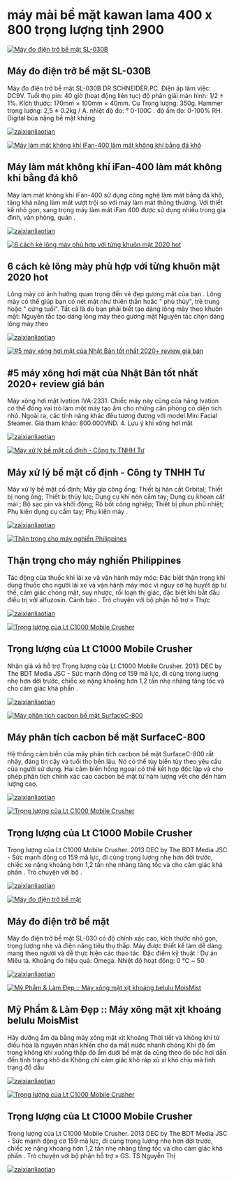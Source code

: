 # máy mài bề mặt kawan lama 400 x 800 trọng lượng tịnh 2900
<a href="https://mnn.zoosnet.net/LR/Chatpre.aspx?id=MNN94995150&p=https://topgrinding.com/" target="_blank">![Máy đo điện trở bề mặt SL-030B](https://github.com/technlg/images/blob/main/62.jpg)</a>
## Máy đo điện trở bề mặt SL-030B
Máy đo điện trở bề mặt SL-030B DR.SCHNEIDER.PC. Điện áp làm việc: DC9V. Tuổi thọ pin: 40 giờ (hoạt động liên tục) độ phân giải màn hình: 1/2 ± 1%. Kích thước: 170mm × 100mm × 40mm. Cụ Trọng lượng: 350g. Hammer trọng lượng: 2,5 ± 0.2kg / A. nhiệt độ đo: ° 0-100C . độ ẩm đo: 0-100% RH. Digital búa nặng bề mặt kháng 
<a href="https://mnn.zoosnet.net/LR/Chatpre.aspx?id=MNN94995150&p=https://topgrinding.com/" target="_blank"><img src="https://github.com/technlg/images/raw/main/chat11.jpg" alt="zaixianliaotian"/></a><a href="//whatsapp.shibangsoft.com/WhatsApp.php" ><img src="https://github.com/technlg/images/raw/main/chat11.png" alt=""></a>
<a href="https://mnn.zoosnet.net/LR/Chatpre.aspx?id=MNN94995150&p=https://topgrinding.com/" target="_blank">![Máy làm mát không khí iFan-400 làm mát không khí bằng đá khô](https://github.com/technlg/images/blob/main/14.jpg)</a>
## Máy làm mát không khí iFan-400 làm mát không khí bằng đá khô
Máy làm mát không khí iFan-400 sử dụng công nghệ làm mát bằng đá khô, tăng khả năng làm mát vượt trội so với máy làm mát thông thường. Với thiết kế nhỏ gọn, sang trọng máy làm mát iFan 400 được sử dụng nhiều trong gia đình, văn phòng, quán .
<a href="https://mnn.zoosnet.net/LR/Chatpre.aspx?id=MNN94995150&p=https://topgrinding.com/" target="_blank"><img src="https://github.com/technlg/images/raw/main/chat11.jpg" alt="zaixianliaotian"/></a><a href="//whatsapp.shibangsoft.com/WhatsApp.php" ><img src="https://github.com/technlg/images/raw/main/chat11.png" alt=""></a>
<a href="https://mnn.zoosnet.net/LR/Chatpre.aspx?id=MNN94995150&p=https://topgrinding.com/" target="_blank">![6 cách kẻ lông mày phù hợp với từng khuôn mặt 2020 hot](https://github.com/technlg/images/blob/main/46.jpg)</a>
## 6 cách kẻ lông mày phù hợp với từng khuôn mặt 2020 hot
Lông mày có ảnh hưởng quan trọng đến vẻ đẹp gương mặt của bạn . Lông mày có thể giúp bạn có nét mặt như thiên thần hoăc " phù thủy", trẻ trung hoặc " cứng tuổi". Tất cả là do bạn phải biết tạo dáng lông mày theo khuôn mặt: Nguyên tắc tạo dáng lông mày theo gương mặt Nguyên tác chọn dáng lông mày theo 
<a href="https://mnn.zoosnet.net/LR/Chatpre.aspx?id=MNN94995150&p=https://topgrinding.com/" target="_blank"><img src="https://github.com/technlg/images/raw/main/chat11.jpg" alt="zaixianliaotian"/></a><a href="//whatsapp.shibangsoft.com/WhatsApp.php" ><img src="https://github.com/technlg/images/raw/main/chat11.png" alt=""></a>
<a href="https://mnn.zoosnet.net/LR/Chatpre.aspx?id=MNN94995150&p=https://topgrinding.com/" target="_blank">![#5 máy xông hơi mặt của Nhật Bản tốt nhất 2020+ review giá bán](https://github.com/technlg/images/blob/main/45.jpg)</a>
## #5 máy xông hơi mặt của Nhật Bản tốt nhất 2020+ review giá bán
Máy xông hơi mặt Ivation IVA-2331. Chiếc máy này cũng của hãng Ivation có thể đóng vai trò làm một máy tạo ẩm cho những căn phòng có diện tích nhỏ. Ngoài ra, các tính năng khác đều tương đương với model Mini Facial Steamer. Giá tham khảo: 800.000VND. 4. Lưu ý khi xông hơi mặt
<a href="https://mnn.zoosnet.net/LR/Chatpre.aspx?id=MNN94995150&p=https://topgrinding.com/" target="_blank"><img src="https://github.com/technlg/images/raw/main/chat11.jpg" alt="zaixianliaotian"/></a><a href="//whatsapp.shibangsoft.com/WhatsApp.php" ><img src="https://github.com/technlg/images/raw/main/chat11.png" alt=""></a>
<a href="https://mnn.zoosnet.net/LR/Chatpre.aspx?id=MNN94995150&p=https://topgrinding.com/" target="_blank">![Máy xử lý bề mặt cố định - Công ty TNHH Tư ](https://github.com/technlg/images/blob/main/22.jpg)</a>
## Máy xử lý bề mặt cố định - Công ty TNHH Tư 
Máy xử lý bề mặt cố định; Máy gia công ống; Thiết bị hàn cắt Orbital; Thiết bị nong ống; Thiết bị thủy lực; Dụng cụ khí nén cầm tay; Dụng cụ khoan cắt mài ; Bộ sạc pin và khởi động; Rô bốt công nghiệp; Thiết bị phun phủ nhiệt; Phụ kiện dụng cụ cầm tay; Phụ kiện máy .
<a href="https://mnn.zoosnet.net/LR/Chatpre.aspx?id=MNN94995150&p=https://topgrinding.com/" target="_blank"><img src="https://github.com/technlg/images/raw/main/chat11.jpg" alt="zaixianliaotian"/></a><a href="//whatsapp.shibangsoft.com/WhatsApp.php" ><img src="https://github.com/technlg/images/raw/main/chat11.png" alt=""></a>
<a href="https://mnn.zoosnet.net/LR/Chatpre.aspx?id=MNN94995150&p=https://topgrinding.com/" target="_blank">![Thận trọng cho máy nghiền Philippines](https://github.com/technlg/images/blob/main/1.jpg)</a>
## Thận trọng cho máy nghiền Philippines
Tác động của thuốc khi lái xe và vận hành máy móc: Đặc biệt thận trọng khi dùng thuốc cho người lái xe và vận hành máy móc vì nguy cơ hạ huyết áp tư thế, cảm giác chóng mặt, suy nhược, rối loạn thị giác, đặc biệt khi bắt đầu điều trị với alfuzosin. Cảnh báo . Trò chuyện với bộ phận hỗ trợ » Thực 
<a href="https://mnn.zoosnet.net/LR/Chatpre.aspx?id=MNN94995150&p=https://topgrinding.com/" target="_blank"><img src="https://github.com/technlg/images/raw/main/chat11.jpg" alt="zaixianliaotian"/></a><a href="//whatsapp.shibangsoft.com/WhatsApp.php" ><img src="https://github.com/technlg/images/raw/main/chat11.png" alt=""></a>
<a href="https://mnn.zoosnet.net/LR/Chatpre.aspx?id=MNN94995150&p=https://topgrinding.com/" target="_blank">![Trọng lượng của Lt C1000 Mobile Crusher](https://github.com/technlg/images/blob/main/33.jpg)</a>
## Trọng lượng của Lt C1000 Mobile Crusher
Nhận giá và hỗ trợ Trọng lượng của Lt C1000 Mobile Crusher. 2013 DEC by The BDT Media JSC - Sức mạnh động cơ 159 mã lực, đi cùng trọng lượng nhẹ hơn đời trước, chiếc xe nặng khoảng hơn 1,2 tấn nhẹ nhàng tăng tốc và cho cảm giác khá phấn .
<a href="https://mnn.zoosnet.net/LR/Chatpre.aspx?id=MNN94995150&p=https://topgrinding.com/" target="_blank"><img src="https://github.com/technlg/images/raw/main/chat11.jpg" alt="zaixianliaotian"/></a><a href="//whatsapp.shibangsoft.com/WhatsApp.php" ><img src="https://github.com/technlg/images/raw/main/chat11.png" alt=""></a>
<a href="https://mnn.zoosnet.net/LR/Chatpre.aspx?id=MNN94995150&p=https://topgrinding.com/" target="_blank">![Máy phân tích cacbon bề mặt SurfaceC-800](https://github.com/technlg/images/blob/main/23.jpg)</a>
## Máy phân tích cacbon bề mặt SurfaceC-800
Hệ thống cảm biến của máy phân tích cacbon bề mặt SurfaceC-800 rất nhậy, đáng tin cậy và tuổi thọ bền lâu. Nó có thể tùy biến tùy theo yêu cầu của người sử dụng. Hai cảm biến hồng ngoại có thể kết hợp độc lập và cho phép phân tích chính xác cao cacbon bề mặt từ hàm lượng vết cho đến hàm lượng cao.
<a href="https://mnn.zoosnet.net/LR/Chatpre.aspx?id=MNN94995150&p=https://topgrinding.com/" target="_blank"><img src="https://github.com/technlg/images/raw/main/chat11.jpg" alt="zaixianliaotian"/></a><a href="//whatsapp.shibangsoft.com/WhatsApp.php" ><img src="https://github.com/technlg/images/raw/main/chat11.png" alt=""></a>
<a href="https://mnn.zoosnet.net/LR/Chatpre.aspx?id=MNN94995150&p=https://topgrinding.com/" target="_blank">![Trọng lượng của Lt C1000 Mobile Crusher](https://github.com/technlg/images/blob/main/63.jpg)</a>
## Trọng lượng của Lt C1000 Mobile Crusher
Trọng lượng của Lt C1000 Mobile Crusher. 2013 DEC by The BDT Media JSC - Sức mạnh động cơ 159 mã lực, đi cùng trọng lượng nhẹ hơn đời trước, chiếc xe nặng khoảng hơn 1,2 tấn nhẹ nhàng tăng tốc và cho cảm giác khá phấn . Trò chuyện với bộ .
<a href="https://mnn.zoosnet.net/LR/Chatpre.aspx?id=MNN94995150&p=https://topgrinding.com/" target="_blank"><img src="https://github.com/technlg/images/raw/main/chat11.jpg" alt="zaixianliaotian"/></a><a href="//whatsapp.shibangsoft.com/WhatsApp.php" ><img src="https://github.com/technlg/images/raw/main/chat11.png" alt=""></a>
<a href="https://mnn.zoosnet.net/LR/Chatpre.aspx?id=MNN94995150&p=https://topgrinding.com/" target="_blank">![Máy đo điện trở bề mặt](https://github.com/technlg/images/blob/main/59.jpg)</a>
## Máy đo điện trở bề mặt
Máy đo điện trở bề mặt SL-030 có độ chính xác cao, kích thước nhỏ gọn, trọng lượng nhẹ và điện năng tiêu thụ thấp. Máy được thiết kế làm dễ dàng mang theo người và dễ thực hiện các thao tác. Đặc điểm kỹ thuật : Dự án Miêu tả. Khoảng đo hiệu quả: Omega. Nhiệt độ hoạt động: 0 ℃ ~ 50 
<a href="https://mnn.zoosnet.net/LR/Chatpre.aspx?id=MNN94995150&p=https://topgrinding.com/" target="_blank"><img src="https://github.com/technlg/images/raw/main/chat11.jpg" alt="zaixianliaotian"/></a><a href="//whatsapp.shibangsoft.com/WhatsApp.php" ><img src="https://github.com/technlg/images/raw/main/chat11.png" alt=""></a>
<a href="https://mnn.zoosnet.net/LR/Chatpre.aspx?id=MNN94995150&p=https://topgrinding.com/" target="_blank">![Mỹ Phẩm & Làm Đẹp :: Máy xông mặt xịt khoáng belulu MoisMist](https://github.com/technlg/images/blob/main/15.jpg)</a>
## Mỹ Phẩm & Làm Đẹp :: Máy xông mặt xịt khoáng belulu MoisMist
Hãy dưỡng ẩm da bằng máy xông mặt xịt khoáng Thời tiết và không khí từ điều hòa là nguyên nhân khiến cho da mất nước nhanh chóng Khi độ ẩm trong không khí xuống thấp độ ẩm dưới bề mặt da cũng theo đó bốc hơi dẫn đến tình trạng khô da Không chỉ cảm giác khô ráp xù xì khó chịu mà tình trạng đổ dầu 
<a href="https://mnn.zoosnet.net/LR/Chatpre.aspx?id=MNN94995150&p=https://topgrinding.com/" target="_blank"><img src="https://github.com/technlg/images/raw/main/chat11.jpg" alt="zaixianliaotian"/></a><a href="//whatsapp.shibangsoft.com/WhatsApp.php" ><img src="https://github.com/technlg/images/raw/main/chat11.png" alt=""></a>
<a href="https://mnn.zoosnet.net/LR/Chatpre.aspx?id=MNN94995150&p=https://topgrinding.com/" target="_blank">![Trọng lượng của Lt C1000 Mobile Crusher](https://github.com/technlg/images/blob/main/56.jpg)</a>
## Trọng lượng của Lt C1000 Mobile Crusher
Trọng lượng của Lt C1000 Mobile Crusher. 2013 DEC by The BDT Media JSC - Sức mạnh động cơ 159 mã lực, đi cùng trọng lượng nhẹ hơn đời trước, chiếc xe nặng khoảng hơn 1,2 tấn nhẹ nhàng tăng tốc và cho cảm giác khá phấn . Trò chuyện với bộ phận hỗ trợ » GS. TS Nguyễn Thị 
<a href="https://mnn.zoosnet.net/LR/Chatpre.aspx?id=MNN94995150&p=https://topgrinding.com/" target="_blank"><img src="https://github.com/technlg/images/raw/main/chat11.jpg" alt="zaixianliaotian"/></a><a href="//whatsapp.shibangsoft.com/WhatsApp.php" ><img src="https://github.com/technlg/images/raw/main/chat11.png" alt=""></a>
